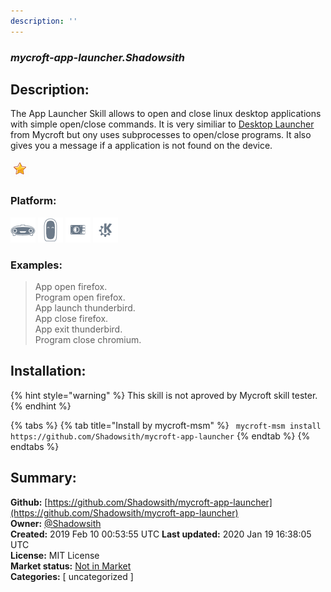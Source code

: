 ```yaml
---
description: ''
---
```


### _mycroft-app-launcher.Shadowsith_  
## Description:  
The App Launcher Skill allows to open and close linux desktop applications
with simple open/close commands. It is very similiar to [Desktop
Launcher](https://github.com/MycroftAI/skill-desktop-launcher) from Mycroft but
ony uses subprocesses to open/close programs. It also gives you a message if a
application is not found on the device.  
  
![](../.gitbook/assets/star.png)  
  
### Platform:  
 ![Mark I](../.gitbook/assets/mark-1-icon.png)  ![Mark II](../.gitbook/assets/mark-2-icon.png)  ![Picroft](../.gitbook/assets/picroft-icon.png)  ![plasmoid](../.gitbook/assets/kde.png)   
### Examples:  
> App open firefox.  
> Program open firefox.  
> App launch thunderbird.  
> App close firefox.  
> App exit thunderbird.  
> Program close chromium.  
  
## Installation:  
{% hint style="warning" %}
This skill is not aproved by Mycroft skill tester.
{% endhint %}
    
{% tabs %}
{% tab title="Install by mycroft-msm" %}
``` mycroft-msm install https://github.com/Shadowsith/mycroft-app-launcher```
{% endtab %}
  {% endtabs %}
    
## Summary:  
**Github:** [https://github.com/Shadowsith/mycroft-app-launcher](https://github.com/Shadowsith/mycroft-app-launcher)  
**Owner:** [@Shadowsith](https://github.com/Shadowsith)  
**Created:** 2019 Feb 10 00:53:55 UTC  **Last updated:** 2020 Jan 19 16:38:05 UTC  
**License:** MIT License  
**Market status:** [Not in Market](https://market.mycroft.ai/skill/)  
**Categories:** [ uncategorized ]   
